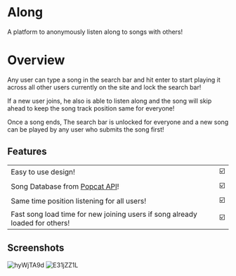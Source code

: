 # Along
A platform to anonymously listen along to songs with others!

# Overview
Any user can type a song in the search bar and hit enter to start playing it across all other users currently on the site and lock the search bar!

If a new user joins, he also is able to listen along and the song will skip ahead to keep the song track position same for everyone!

Once a song ends, The search bar is unlocked for everyone and a new song can be played by any user who submits the song first!

## Features

<table>
<tr>
   <td>Easy to use design!</td>
   <td>☑️</td>
</tr>
<tr>
   <td>Song Database from <a href="https://api.popcat.xyz">Popcat API</a>!</td>
   <td>☑️</td>
</tr>
<tr>
   <td>Same time position listening for all users!</td>
   <td>☑️</td>
</tr>
<tr>
   <td>Fast song load time for new joining users if song already loaded for others!</td>
   <td>☑️</td>
</tr>
</table>

## Screenshots
![hyWjTA9d](https://user-images.githubusercontent.com/81021823/198221259-77bf9d2a-8ede-46a0-a369-57585d964107.png)
![E31jZZ1L](https://user-images.githubusercontent.com/81021823/198221422-ab6e59b6-4f92-4fb0-a9c3-a2bf4d2f1fc9.png)
